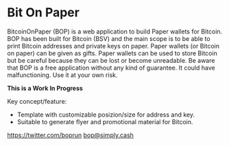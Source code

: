 # Bit On Paper

BitcoinOnPaper (BOP) is a web application to build Paper wallets for Bitcoin.
BOP has been built for Bitcoin (BSV) and the main scope is to be able to print Bitcoin addresses and private keys on paper.
Paper wallets (or Bitcoin on paper) can be given as gifts.
Paper wallets can be used to store Bitcoin but be careful because they can be lost or become unreadable.
Be aware that BOP is a free application without any kind of guarantee. It could have malfunctioning. Use it at your own risk. 

**This is a Work In Progress**

Key concept/feature:

- Template with customizable posizion/size for address and key.
- Suitable to generate flyer and promotional material for Bitcoin.


https://twitter.com/boprun
bop@simply.cash